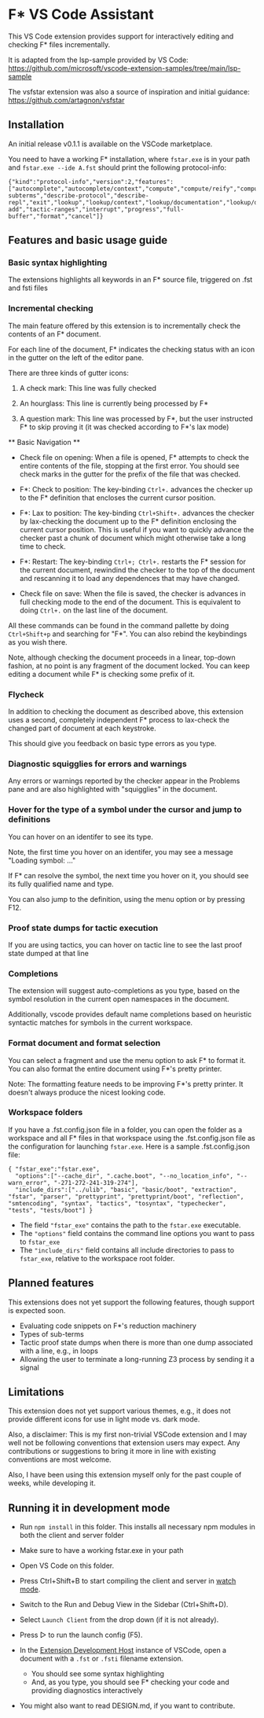 # F* VS Code Assistant

This VS Code extension provides support for interactively editing and
checking F* files incrementally.

It is adapted from the lsp-sample provided by VS Code:
https://github.com/microsoft/vscode-extension-samples/tree/main/lsp-sample

The vsfstar extension was also a source of inspiration and initial guidance:
https://github.com/artagnon/vsfstar

## Installation

An initial release v0.1.1 is available on the VSCode marketplace.

You need to have a working F* installation, where `fstar.exe` is in your path
and `fstar.exe --ide A.fst` should print the following protocol-info:

```
{"kind":"protocol-info","version":2,"features":["autocomplete","autocomplete/context","compute","compute/reify","compute/pure-subterms","describe-protocol","describe-repl","exit","lookup","lookup/context","lookup/documentation","lookup/definition","peek","pop","push","search","segment","vfs-add","tactic-ranges","interrupt","progress","full-buffer","format","cancel"]}
```

## Features and basic usage guide

### Basic syntax highlighting

The extensions highlights all keywords in an F* source file, triggered on .fst and fsti files

### Incremental checking

The main feature offered by this extension is to incrementally check the contents of an F* document.

For each line of the document, F* indicates the checking status with an icon in the gutter
on the left of the editor pane.

There are three kinds of gutter icons:

1. A check mark: This line was fully checked

2. An hourglass: This line is currently being processed by F*

3. A question mark: This line was processed by F*, but the user instructed 
   F* to skip proving it (it was checked according to F*'s lax mode)

** Basic Navigation ** 

* Check file on opening: When a file is opened, F* attempts to check the
  entire contents of the file, stopping at the first error. You should see check marks
  in the gutter for the prefix of the file that was checked.

* F*: Check to position: The key-binding `Ctrl+.` advances the checker up to the
  F* definition that encloses the current cursor position. 

* F*: Lax to position: The key-binding `Ctrl+Shift+.` advances the checker by
  lax-checking the document up to the F* definition enclosing the current cursor position.
  This is useful if you want to quickly advance the checker past a chunk of document which
  might otherwise take a long time to check.

* F*: Restart: The key-binding `Ctrl+; Ctrl+.` restarts the F* session for the current document,
  rewindind the checker to the top of the document and rescanning it to load any dependences
  that may have changed.

* Check file on save: When the file is saved, the checker is advances in full checking mode
  to the end of the document. This is equivalent to doing `Ctrl+.` on the last line of the document.

All these commands can be found in the command pallette by doing `Ctrl+Shift+p`
and searching for "F*". You can also rebind the keybindings as you wish there.

Note, although checking the document proceeds in a linear, top-down fashion, at no point is any
fragment of the document locked. You can keep editing a document while F* is checking some prefix 
of it.

### Flycheck

In addition to checking the document as described above, this extension uses a second, completely
independent F* process to lax-check the changed part of document at each keystroke. 

This should give you feedback on basic type errors as you type.

### Diagnostic squigglies for errors and warnings

Any errors or warnings reported by the checker appear in the Problems pane and are also
highlighted with "squigglies" in the document.

### Hover for the type of a symbol under the cursor and jump to definitions

You can hover on an identifer to see its type.

Note, the first time you hover on an identifer, you may see a message "Loading symbol: ..."

If F* can resolve the symbol, the next time you hover on it, you should see its fully qualified name and type.

You can also jump to the definition, using the menu option or by pressing F12.

### Proof state dumps for tactic execution

If you are using tactics, you can hover on tactic line to see the last proof state dumped at that line

### Completions

The extension will suggest auto-completions as you type, based on the symbol resolution in the
current open namespaces in the document.

Additionally, vscode provides default name completions based on heuristic syntactic matches
for symbols in the current workspace.

### Format document and format selection

You can select a fragment and use the menu option to ask F* to format it.
You can also format the entire document using F*'s pretty printer.

Note: The formatting feature needs to be improving F*'s pretty printer. It doesn't always produce
the nicest looking code. 

### Workspace folders

If you have a .fst.config.json file in a folder, you can open the folder as a workspace
and all F* files in that workspace using the .fst.config.json file as the configuration
for launching `fstar.exe`. Here is a sample .fst.config.json file:

```
{ "fstar_exe":"fstar.exe",
  "options":["--cache_dir", ".cache.boot", "--no_location_info", "--warn_error", "-271-272-241-319-274"],
  "include_dirs":["../ulib", "basic", "basic/boot", "extraction", "fstar", "parser", "prettyprint", "prettyprint/boot", "reflection", "smtencoding", "syntax", "tactics", "tosyntax", "typechecker", "tests", "tests/boot"] }
```

* The field `"fstar_exe"` contains the path to the `fstar.exe` executable.
* The `"options"` field contains the command line options you want to pass to `fstar_exe`
* The `"include_dirs"` field contains all include directories to pass to `fstar_exe`,
  relative to the workspace root folder.

## Planned features

This extensions does not yet support the following features, though support is expected soon.

* Evaluating code snippets on F*'s reduction machinery
* Types of sub-terms
* Tactic proof state dumps when there is more than one dump associated with a line, e.g., in loops
* Allowing the user to terminate a long-running Z3 process by sending it a signal

## Limitations

This extension does not yet support various themes, e.g., it does not provide different
icons for use in light mode vs. dark mode.

Also, a disclaimer: This is my first non-trivial VSCode extension and I may well not be following
conventions that extension users may expect. Any contributions or suggestions to bring it more in
line with existing conventions are most welcome.

Also, I have been using this extension myself only for the past couple of weeks, while developing it. 

## Running it in development mode

- Run `npm install` in this folder. This installs all necessary npm
  modules in both the client and server folder

- Make sure to have a working fstar.exe in your path

- Open VS Code on this folder.

- Press Ctrl+Shift+B to start compiling the client and server in
  [watch
  mode](https://code.visualstudio.com/docs/editor/tasks#:~:text=The%20first%20entry%20executes,the%20HelloWorld.js%20file.).

- Switch to the Run and Debug View in the Sidebar (Ctrl+Shift+D).

- Select `Launch Client` from the drop down (if it is not already).

- Press ▷ to run the launch config (F5).

- In the [Extension Development
  Host](https://code.visualstudio.com/api/get-started/your-first-extension#:~:text=Then%2C%20inside%20the%20editor%2C%20press%20F5.%20This%20will%20compile%20and%20run%20the%20extension%20in%20a%20new%20Extension%20Development%20Host%20window.)
  instance of VSCode, open a document with a `.fst` or `.fsti` filename extension.

  - You should see some syntax highlighting
  - And, as you type, you should see F* checking your code and providing diagnostics interactively

- You might also want to read DESIGN.md, if you want to contribute.